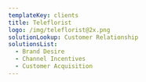 ```yaml
---
templateKey: clients
title: Teleflorist
logo: /img/teleflorist@2x.png
solutionLookup: Customer Relationship
solutionsList:
  - Brand Desire
  - Channel Incentives
  - Customer Acquisition
---
```


